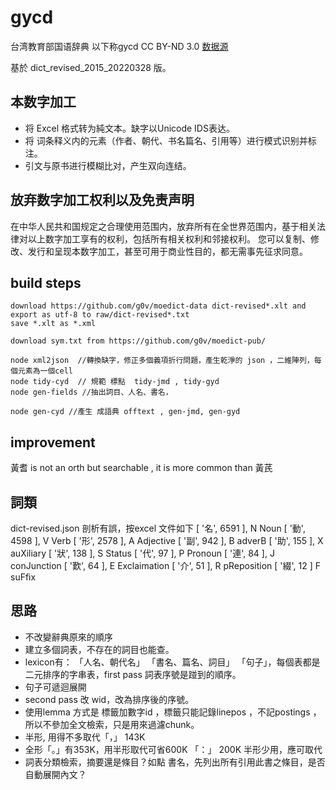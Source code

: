 # gycd
台湾教育部国语辞典 以下称gycd CC BY-ND 3.0
[数据源](https://language.moe.gov.tw/001/Upload/Files/site_content/M0001/respub/index.html)

基於 dict_revised_2015_20220328 版。

## 本数字加工
* 将 Excel 格式转为純文本。缺字以Unicode IDS表达。
* 将 词条释义内的元素（作者、朝代、书名篇名、引用等）进行模式识别并标注。
* 引文与原书进行模糊比对，产生双向连结。

## 放弃数字加工权利以及免责声明

在中华人民共和国规定之合理使用范围内，放弃所有在全世界范围内，基于相关法律对以上数字加工享有的权利，包括所有相关权利和邻接权利。
您可以复制、修改、发行和呈现本数字加工，甚至可用于商业性目的，都无需事先征求同意。


## build steps
    download https://github.com/g0v/moedict-data dict-revised*.xlt and export as utf-8 to raw/dict-revised*.txt
    save *.xlt as *.xml 

    download sym.txt from https://github.com/g0v/moedict-pub/

    node xml2json  //轉換缺字，修正多個義項折行問題，產生乾淨的 json ，二維陣列，每個元素為一個cell
    node tidy-cyd  // 規範 標點  tidy-jmd , tidy-gyd
    node gen-fields //抽出詞目、人名、書名，

    node gen-cyd //產生 成語典 offtext , gen-jmd, gen-gyd
## improvement
黃耆 is not an orth but searchable , it is more common than 黃芪

## 詞類 
dict-revised.json 剖析有誤，按excel 文件如下
 [ '名', 6591 ],   N  Noun
 [ '動', 4598 ],   V  Verb
 [ '形', 2578 ],   A  Adjective
 [ '副', 942 ],    B  adverB
 [ '助', 155 ],    X  auXiliary
 [ '狀', 138 ],    S  Status
 [ '代', 97 ],     P  Pronoun
 [ '連', 84 ],     J  conJunction
 [ '歎', 64 ],     E  Exclaimation
 [ '介', 51 ],     R  pReposition
 [ '綴', 12 ]      F  suFfix

## 思路
* 不改變辭典原來的順序
* 建立多個詞表，不存在的詞目也能查。
* lexicon有： 「人名、朝代名」  「書名、篇名、詞目」 「句子」，每個表都是二元排序的字串表，first pass 詞表序號是踫到的順序。
* 句子可遞迴展開
* second pass 改 wid，改為排序後的序號。
* 使用lemma 方式是 標籤加數字id ，標籤只能記錄linepos ，不記postings ，所以不參加全文檢索，只是用來過濾chunk。
* 半形, 用得不多取代「，」 143K
* 全形「。」有353K，用半形取代可省600K 「：」 200K 半形少用，應可取代
* 詞表分類檢索，摘要還是條目？如點 書名，先列出所有引用此書之條目，是否自動展開內文？
